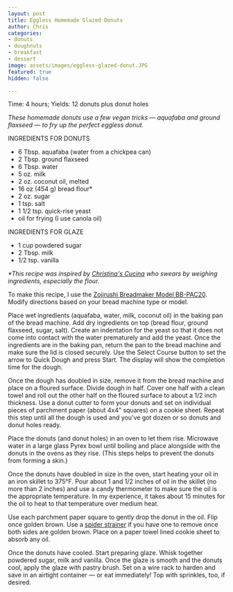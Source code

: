 ```yaml
---
layout: post
title: Eggless Homemade Glazed Donuts
author: Chris
categories:
- donuts
- doughnuts
- breakfast
- dessert
image: assets/images/eggless-glazed-donut.JPG
featured: true
hidden: false

---
```

Time: 4 hours; Yields: 12 donuts plus donut holes

_These homemade donuts use a few vegan tricks — aquafaba and ground flaxseed — to fry up the perfect eggless donut._

INGREDIENTS FOR DONUTS

* 6 Tbsp. aquafaba (water from a chickpea can)
* 2 Tbsp. ground flaxseed
* 6 Tbsp. water
* 5 oz. milk
* 2 oz. coconut oil, melted
* 16 oz (454 g) bread flour*
* 2 oz. sugar
* 1 tsp. salt
* 1 1/2 tsp. quick-rise yeast
* oil for frying (I use canola oil)

INGREDIENTS FOR GLAZE

* 1 cup powdered sugar
* 2 Tbsp. milk
* 1/2 tsp. vanilla

_*This recipe was inspired by_ [_Christina's Cucina_](https://www.christinascucina.com/perfect-vegan-doughnuts-made-with-yeast-vegan-donut-recipe/comment-page-1/) _who swears by weighing ingredients, especially the flour._ 

To make this recipe, I use the [Zojirushi Breadmaker Model BB-PAC20](https://www.amazon.com/Zojirushi-BB-PAC20BA-BB-PAC20-Virtuoso-Breadmaker/dp/B0067MQM48/ref=sr_1_3?keywords=zojirushi+bread+machine+bbpac20&qid=1552254883&s=gateway&sr=8-3). Modify directions based on your bread machine type or model.

Place wet ingredients (aquafaba, water, milk, coconut oil) in the baking pan of the bread machine. Add dry ingredients on top (bread flour, ground flaxseed, sugar, salt). Create an indentation for the yeast so that it does not come into contact with the water prematurely and add the yeast. Once the ingredients are in the baking pan, return the pan to the bread machine and make sure the lid is closed securely. Use the Select Course button to set the arrow to Quick Dough and press Start. The display will show the completion time for the dough.

Once the dough has doubled in size, remove it from the bread machine and place on a floured surface. Divide dough in half. Cover one half with a clean towel and roll out the other half on the floured surface to about a 1/2 inch thickness. Use a donut cutter to form your donuts and set on individual pieces of parchment paper (about 4x4" squares) on a cookie sheet. Repeat this step until all the dough is used and you've got dozen or so donuts and donut holes ready.

Place the donuts (and donut holes) in an oven to let them rise. Microwave water in a large glass Pyrex bowl until boiling and place alongside with the donuts in the ovens as they rise. (This steps helps to prevent the donuts from forming a skin.)

Once the donuts have doubled in size in the oven, start heating your oil in an iron skillet to 375°F. Pour about 1 and 1/2 inches of oil in the skillet (no more than 2 inches) and use a candy thermometer to make sure the oil is the appropriate temperature. In my experience, it takes about 15 minutes for the oil to heat to that temperature over medium heat.

Use each parchment paper square to gently drop the donut in the oil. Flip once golden brown. Use a [spider strainer](https://www.amazon.com/Hiware-Stainless-Spider-Strainer-Skimmer/dp/B071D8R93Y) if you have one to remove once both sides are golden brown. Place on a paper towel lined cookie sheet to absorb any oil.

Once the donuts have cooled. Start preparing glaze. Whisk together powdered sugar, milk and vanilla. Once the glaze is smooth and the donuts cool, apply the glaze with pastry brush. Set on a wire rack to harden and save in an airtight container — or eat immediately! Top with sprinkles, too, if desired. 